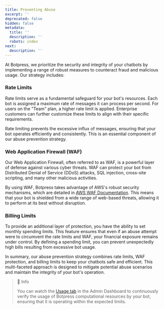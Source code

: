 ```yaml
---
title: Preventing Abuse
excerpt: ''
deprecated: false
hidden: false
metadata:
  title: ''
  description: ''
  robots: index
next:
  description: ''
---
```

At Botpress, we prioritize the security and integrity of your chatbots by implementing a range of robust measures to counteract fraud and malicious usage. Our strategy includes:

### Rate Limits

Rate limits serve as a fundamental safeguard for your bot's resources. Each bot is assigned a maximum rate of messages it can process per second. For users on the "Team" plan, a higher rate limit is applied. Enterprise customers can further customize these limits to align with their specific requirements.

Rate limiting prevents the excessive influx of messages, ensuring that your bot operates efficiently and consistently. This is an essential component of our abuse prevention strategy.

### Web Application Firewall (WAF)

Our Web Application Firewall, often referred to as WAF, is a powerful layer of defense against various cyber threats. WAF can protect your bot from Distributed Denial of Service (DDoS) attacks, SQL injection, cross-site scripting, and many other malicious activities.

By using WAF, Botpress takes advantage of AWS's robust security mechanisms, which are detailed in [AWS WAF Documentation](https://docs.aws.amazon.com/waf/latest/developerguide/ddos-responding.html). This means that your bot is shielded from a wide range of web-based threats, allowing it to perform at its best without disruption.

### Billing Limits

To provide an additional layer of protection, you have the ability to set monthly spending limits. This feature ensures that even if an abuse attempt were to circumvent the rate limits and WAF, your financial exposure remains under control. By defining a spending limit, you can prevent unexpectedly high bills resulting from excessive bot usage.

In summary, our abuse prevention strategy combines rate limits, WAF protection, and billing limits to keep your chatbots safe and efficient. This multi-faceted approach is designed to mitigate potential abuse scenarios and maintain the integrity of your bot's operation.

> 📘 Info
> 
> You can watch the [Usage tab](https://botpress.com/docs/cloud/admin-dashboard/usage/) in the Admin Dashboard to continuously verify the usage of Botpress computational resources by your bot, ensuring that it is operating within the expected limits.